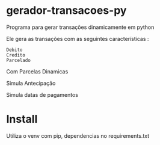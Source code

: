 # gerador-transacoes-py

Programa para gerar transações dinamicamente em python

Ele gera as transações com as seguintes características : 
    
    Debito
    Credito
    Parcelado

Com Parcelas Dinamicas

Simula Antecipação

Simula datas de pagamentos

# Install
Utiliza o venv com pip, dependencias no requirements.txt